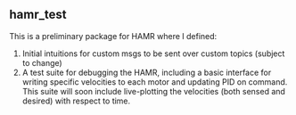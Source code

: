 ## hamr_test  
This is a preliminary package for HAMR where I defined:  
1) Initial intuitions for custom msgs to be sent over custom topics (subject to change)  
2) A test suite for debugging the HAMR, including a basic interface for writing specific velocities to each motor and updating PID on command. This suite will soon include live-plotting the velocities (both sensed and desired) with respect to time. 